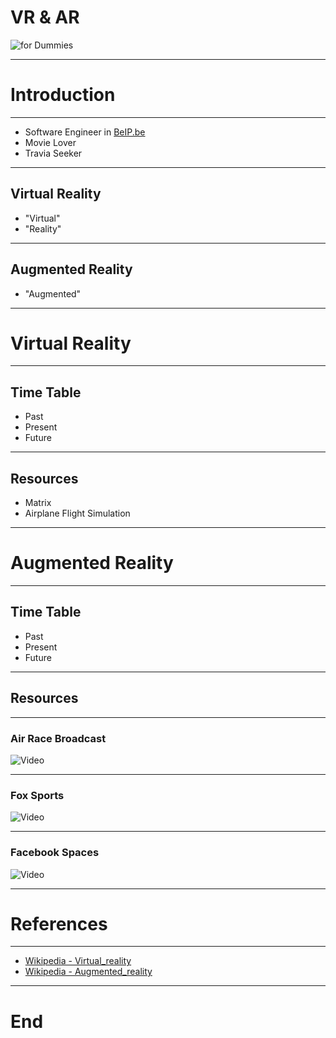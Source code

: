 # VR & AR

![for Dummies](https://i1.wp.com/www.thegraphicmac.com/wp-content/uploads/res_dummies-font.png)

---

# Introduction

---

* Software Engineer in [BeIP.be](https://www.beip.be)
* Movie Lover
* Travia Seeker

---

## Virtual Reality

* "Virtual"
* "Reality"

---

## Augmented Reality

* "Augmented"

---

# Virtual Reality

---

## Time Table

* Past
* Present
* Future

---

## Resources

* Matrix
* Airplane Flight Simulation

---

# Augmented Reality

---

## Time Table

* Past
* Present
* Future

---

## Resources

---

### Air Race Broadcast

![Video](https://www.youtube.com/embed/s-tBmLg4D84)

---

### Fox Sports

![Video](https://www.youtube.com/embed/2sehW6yr2ZE)

---

### Facebook Spaces

![Video](https://www.youtube.com/embed/PVf3m7e7OKU)

---

# References

---

* [Wikipedia - Virtual_reality](https://en.wikipedia.org/wiki/Virtual_reality)
* [Wikipedia - Augmented_reality](https://en.wikipedia.org/wiki/Augmented_reality)

---

# End
